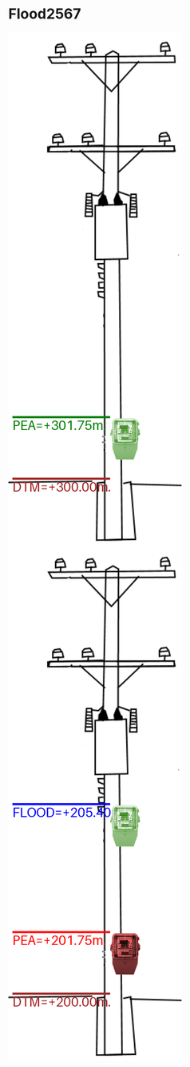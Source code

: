 # Flood2567


![DryMeter](https://github.com/phisan-chula/Flood2567/blob/main/DiagramDryMeter.png) ![WetMeter](https://github.com/phisan-chula/Flood2567/blob/main/DiagramWetMeter.png)  






